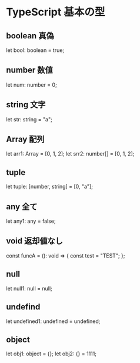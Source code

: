 # TypeScript 基本の型

## boolean 真偽

let bool: boolean = true;

## number 数値

let num: number = 0;

## string 文字

let str: string = "a";

## Array 配列

let arr1: Array<number> = [0, 1, 2];
let srr2: number[] = [0, 1, 2];

## tuple

let tuple: [number, string] = [0, "a"];

## any 全て

let any1: any = false;

## void 返却値なし

const funcA = (): void => {
const test = "TEST";
};

## null

let null1: null = null;

## undefind

let undefined1: undefined = undefined;

## object

let obj1: object = {};
let obj2: {} = 1111;
